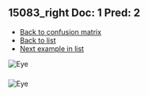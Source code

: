 ## 15083_right Doc: 1 Pred: 2
- [Back to confusion matrix](https://github.com/juliandewit/kaggle_retinopathy/blob/master/matrix.md)
- [Back to list](https://github.com/juliandewit/kaggle_retinopathy/blob/master/lists/12/list.md)
- [Next example in list](https://github.com/juliandewit/kaggle_retinopathy/blob/master/lists/12/15/1520_left.md)

![Eye](https://retinopaty.blob.core.windows.net/size1024/15083_right_1.jpeg)

### 

![Eye]()
